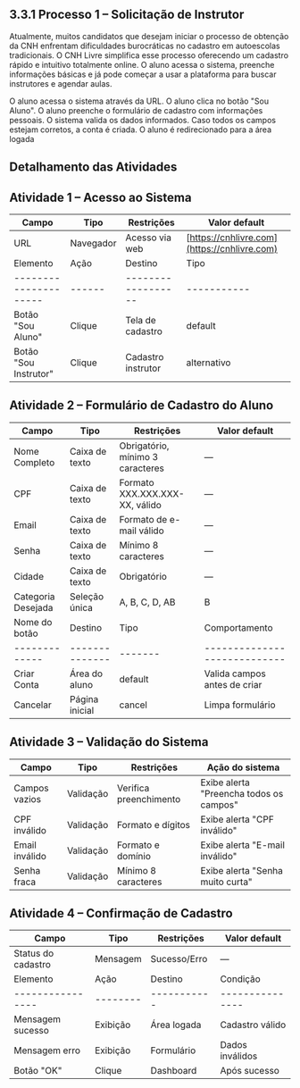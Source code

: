 


## 3.3.1 Processo 1 – Solicitação de Instrutor

Atualmente, muitos candidatos que desejam iniciar o processo de obtenção da CNH enfrentam dificuldades burocráticas no cadastro em autoescolas tradicionais. O CNH Livre simplifica esse processo oferecendo um cadastro rápido e intuitivo totalmente online. O aluno acessa o sistema, preenche informações básicas e já pode começar a usar a plataforma para buscar instrutores e agendar aulas. 
 
O aluno acessa o sistema através da URL. O aluno clica no botão "Sou Aluno". O aluno preenche o formulário de cadastro com informações pessoais. O sistema valida os dados informados. Caso todos os campos estejam corretos, a conta é criada. O aluno é redirecionado para a área logada 
 




## Detalhamento das Atividades
## Atividade 1 – Acesso ao Sistema
| Campo | Tipo      | Restrições     | Valor default                                |
| ----- | --------- | -------------- | -------------------------------------------- |
| URL   | Navegador | Acesso via web | [https://cnhlivre.com](https://cnhlivre.com) |
| Elemento              | Ação   | Destino            | Tipo        |
| --------------------- | ------ | ------------------ | ----------- |
| Botão "Sou Aluno"     | Clique | Tela de cadastro   | default     |
| Botão "Sou Instrutor" | Clique | Cadastro instrutor | alternativo |


## Atividade 2 – Formulário de Cadastro do Aluno

| Campo              | Tipo           | Restrições                       | Valor default |
| ------------------ | -------------- | -------------------------------- | ------------- |
| Nome Completo      | Caixa de texto | Obrigatório, mínimo 3 caracteres | —             |
| CPF                | Caixa de texto | Formato XXX.XXX.XXX-XX, válido   | —             |
| Email              | Caixa de texto | Formato de e-mail válido         | —             |
| Senha              | Caixa de texto | Mínimo 8 caracteres              | —             |
| Cidade             | Caixa de texto | Obrigatório                      | —             |
| Categoria Desejada | Seleção única  | A, B, C, D, AB                   | B             |
| Nome do botão | Destino        | Tipo    | Comportamento                |
| ------------- | -------------- | ------- | ---------------------------- |
| Criar Conta   | Área do aluno  | default | Valida campos antes de criar |
| Cancelar      | Página inicial | cancel  | Limpa formulário             |

## Atividade 3 – Validação do Sistema
| Campo          | Tipo      | Restrições             | Ação do sistema                         |
| -------------- | --------- | ---------------------- | --------------------------------------- |
| Campos vazios  | Validação | Verifica preenchimento | Exibe alerta "Preencha todos os campos" |
| CPF inválido   | Validação | Formato e dígitos      | Exibe alerta "CPF inválido"             |
| Email inválido | Validação | Formato e domínio      | Exibe alerta "E-mail inválido"          |
| Senha fraca    | Validação | Mínimo 8 caracteres    | Exibe alerta "Senha muito curta"        |

## Atividade 4 – Confirmação de Cadastro
| Campo              | Tipo     | Restrições   | Valor default |
| ------------------ | -------- | ------------ | ------------- |
| Status do cadastro | Mensagem | Sucesso/Erro | —             |
| Elemento         | Ação     | Destino     | Condição        |
| ---------------- | -------- | ----------- | --------------- |
| Mensagem sucesso | Exibição | Área logada | Cadastro válido |
| Mensagem erro    | Exibição | Formulário  | Dados inválidos |
| Botão "OK"       | Clique   | Dashboard   | Após sucesso    |
